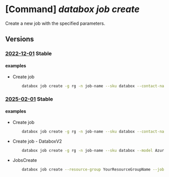 # [Command] _databox job create_

Create a new job with the specified parameters.

## Versions

### [2022-12-01](/Resources/mgmt-plane/L3N1YnNjcmlwdGlvbnMve30vcmVzb3VyY2Vncm91cHMve30vcHJvdmlkZXJzL21pY3Jvc29mdC5kYXRhYm94L2pvYnMve30=/2022-12-01.xml) **Stable**

<!-- mgmt-plane /subscriptions/{}/resourcegroups/{}/providers/microsoft.databox/jobs/{} 2022-12-01 -->

#### examples

- Create job
    ```bash
        databox job create -g rg -n job-name --sku databox --contact-name 'test' --phone 14258828080 --email-list testing@microsoft.com --street-address1 "1 MICROSOFT WAY" --city Redmond --state-or-province WA --country US --postal-code 98052 --company-name Microsoft --storage-account account-id --staging-storage-account account-id --resource-group-for-managed-disk rg --transfer-type ImportToAzure --kek-type MicrosoftManaged
    ```

### [2025-02-01](/Resources/mgmt-plane/L3N1YnNjcmlwdGlvbnMve30vcmVzb3VyY2Vncm91cHMve30vcHJvdmlkZXJzL21pY3Jvc29mdC5kYXRhYm94L2pvYnMve30=/2025-02-01.xml) **Stable**

<!-- mgmt-plane /subscriptions/{}/resourcegroups/{}/providers/microsoft.databox/jobs/{} 2025-02-01 -->

#### examples

- Create job
    ```bash
        databox job create -g rg -n job-name --sku databox --contact-name 'test' --phone 14258828080 --email-list testing@microsoft.com --street-address1 "1 MICROSOFT WAY" --city Redmond --state-or-province WA --country US --postal-code 98052 --company-name Microsoft --storage-account account-id --staging-storage-account account-id --resource-group-for-managed-disk rg --transfer-type ImportToAzure --kek-type MicrosoftManaged
    ```

- Create job - DataboxV2
    ```bash
        databox job create -g rg -n job-name --sku databox --model AzureDataBox120 --contact-name 'test' --phone 14258828080 --email-list testing@microsoft.com --street-address1 "1 MICROSOFT WAY" --city Redmond --state-or-province WA --country US --postal-code 98052 --company-name Microsoft --storage-account account-id --staging-storage-account account-id --resource-group-for-managed-disk rg --transfer-type ImportToAzure --kek-type MicrosoftManaged
    ```

- JobsCreate
    ```bash
        databox job create --resource-group YourResourceGroupName --job-name TestJobName1 --transfer-type ImportToAzure --contact-name XXXX XXXX --phone 0000000000 --phone-extension  --email-list "[xxxx@xxxx.xxx]" --street-address1 XXXX XXXX --street-address2 XXXX XXXX --city XXXX XXXX --state-or-province XX --country XX --postal-code 00000 --company-name XXXX XXXX --address-type Commercial --data-import-details "[{account-details:{storageAccountId:/subscriptions/YourSubscriptionId/resourcegroups/YourResourceGroupName/providers/Microsoft.Storage/storageAccounts/YourStorageAccountName,storage-account:{storage-account-id:/subscriptions/YourSubscriptionId/resourcegroups/YourResourceGroupName/providers/Microsoft.Storage/storageAccounts/YourStorageAccountName}}}]" --location westus --sku DataBox --model DataBox
    ```
